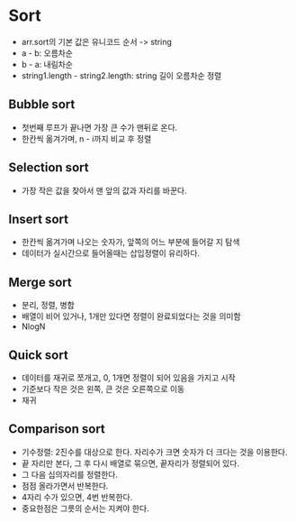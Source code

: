 # Sort

- arr.sort의 기본 값은 유니코드 순서 -> string
- a - b: 오름차순
- b - a: 내림차순
- string1.length - string2.length: string 길이 오름차순 정렬

## Bubble sort

- 첫번째 루프가 끝나면 가장 큰 수가 맨뒤로 온다.
- 한칸씩 옮겨가며, n - i까지 비교 후 정렬

## Selection sort

- 가장 작은 값을 찾아서 맨 앞의 값과 자리를 바꾼다.

## Insert sort

- 한칸씩 옮겨가며 나오는 숫자가, 앞쪽의 어느 부분에 들어갈 지 탐색
- 데이터가 실시간으로 들어올때는 삽입정렬이 유리하다.

## Merge sort

- 분리, 정렬, 병합
- 배열이 비어 있거나, 1개만 있다면 정렬이 완료되었다는 것을 의미함
- NlogN

## Quick sort

- 데이터를 재귀로 쪼개고, 0, 1개면 정렬이 되어 있음을 가지고 시작
- 기준보다 작은 것은 왼쪽, 큰 것은 오른쪽으로 이동
- 재귀

## Comparison sort

- 기수정렬: 2진수를 대상으로 한다. 자리수가 크면 숫자가 더 크다는 것을 이용한다.
- 끝 자리만 본다, 그 후 다시 배열로 묶으면, 끝자리가 정렬되어 있다.
- 그 다음 십의자리를 정렬한다.
- 점점 올라가면서 반복한다.
- 4자리 수가 있으면, 4번 반복한다.
- 중요한점은 그릇의 순서는 지켜야 한다.
